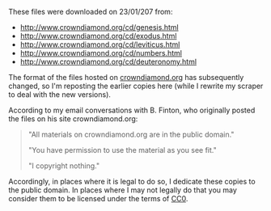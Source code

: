 These files were downloaded on 23/01/207 from:

* http://www.crowndiamond.org/cd/genesis.html
* http://www.crowndiamond.org/cd/exodus.html
* http://www.crowndiamond.org/cd/leviticus.html
* http://www.crowndiamond.org/cd/numbers.html
* http://www.crowndiamond.org/cd/deuteronomy.html

The format of the files hosted on [crowndiamond.org](crowndiamond.org) has subsequently changed, so I'm reposting the earlier copies here (while I rewrite my scraper to deal with the new versions).

According to my email conversations with B. Finton, who originally posted the files on his site crowndiamond.org:

> "All materials on crowndiamond.org are in the public domain."
> 
> "You have permission to use the material as you see fit."
> 
> "I copyright nothing."

Accordingly, in places where it is legal to do so, I dedicate these copies to the public domain. In places where I may not legally do that you may consider them to be licensed under the terms of [CC0](https://wiki.creativecommons.org/wiki/CC0).
